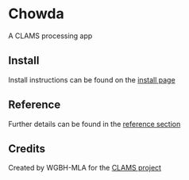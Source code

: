 # Chowda

A CLAMS processing app

## Install

Install instructions can be found on the [install page](install.md)

## Reference

Further details can be found in the [reference section](reference/index.html)

## Credits

Created by WGBH-MLA for the [CLAMS project](https://clams.ai/)

